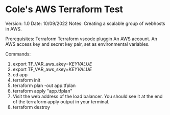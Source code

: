 # Cole's AWS Terraform Test
Version: 1.0
Date: 10/09/2022
Notes: Creating a scalable group of webhosts in AWS.

Prerequisites:
    Terraform
    Terraform vscode pluggin
    An AWS account.
    An AWS access key and secret key pair, set as environmental variables.

Commands:
1. export TF_VAR_aws_akey=*KEYVALUE*
2. export TF_VAR_aws_skey=*KEYVALUE*
3. cd app
4. terraform init
5. terraform plan -out app.tfplan
6. terraform apply "app.tfplan"
7. Visit the web address of the load balancer. You should see it at the end of the terraform apply output in your terminal. 
8. terraform destroy

